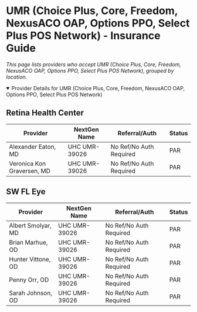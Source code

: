 # UMR (Choice Plus, Core, Freedom, NexusACO OAP, Options PPO, Select Plus POS Network) - Insurance Guide

*This page lists providers who accept UMR (Choice Plus, Core, Freedom, NexusACO OAP, Options PPO, Select Plus POS Network), grouped by location.*

<details open><summary>Provider Details for UMR (Choice Plus, Core, Freedom, NexusACO OAP, Options PPO, Select Plus POS Network)</summary>

## Retina Health Center

| Provider | NextGen Name | Referral/Auth | Status |
|----------|-------------|--------------|--------|
| Alexander Eaton, MD | UHC UMR-39026 | No Ref/No Auth Required | PAR |
| Veronica Kon Graversen, MD | UHC UMR-39026 | No Ref/No Auth Required | PAR |

## SW FL Eye

| Provider | NextGen Name | Referral/Auth | Status |
|----------|-------------|--------------|--------|
| Albert Smolyar, MD | UHC UMR-39026 | No Ref/No Auth Required | PAR |
| Brian Marhue, OD | UHC UMR-39026 | No Ref/No Auth Required | PAR |
| Hunter Vittone, OD | UHC UMR-39026 | No Ref/No Auth Required | PAR |
| Penny Orr, OD | UHC UMR-39026 | No Ref/No Auth Required | PAR |
| Sarah Johnson, OD | UHC UMR-39026 | No Ref/No Auth Required | PAR |

</details>

